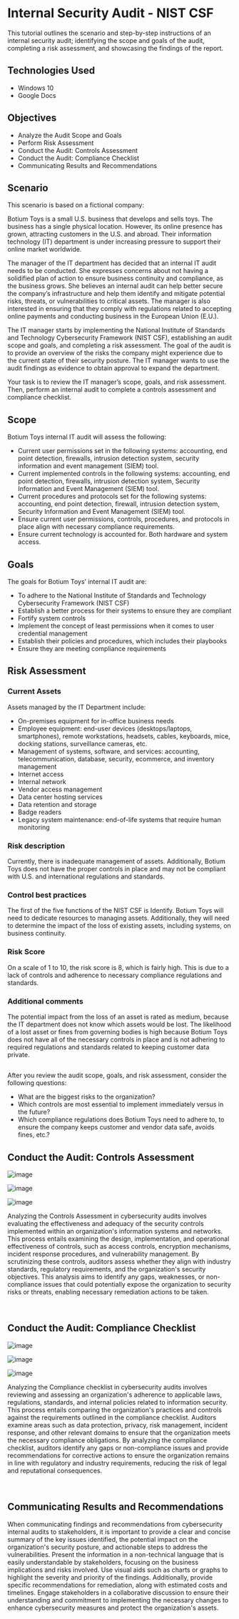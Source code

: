 <h1>Internal Security Audit - NIST CSF</h1>
This tutorial outlines the scenario and step-by-step instructions of an internal security audit; identifying the scope and goals of the audit, completing a risk assessment, and showcasing the findings of the report.<br />

<h2>Technologies Used</h2>

- Windows 10
- Google Docs

<h2>Objectives</h2>

- Analyze the Audit Scope and Goals
- Perform Risk Assessment
- Conduct the Audit: Controls Assessment
- Conduct the Audit: Compliance Checklist
- Communicating Results and Recommendations

<h2>Scenario</h2>

This scenario is based on a fictional company:

Botium Toys is a small U.S. business that develops and sells toys. The business has a single physical location. However, its online presence has grown, attracting customers in the U.S. and abroad. Their information technology (IT) department is under increasing pressure to support their online market worldwide. 

The manager of the IT department has decided that an internal IT audit needs to be conducted. She expresses concerns about not having a solidified plan of action to ensure business continuity and compliance, as the business grows. She believes an internal audit can help better secure the company’s infrastructure and help them identify and mitigate potential risks, threats, or vulnerabilities to critical assets. The manager is also interested in ensuring that they comply with regulations related to accepting online payments and conducting business in the European Union (E.U.).   

The IT manager starts by implementing the National Institute of Standards and Technology Cybersecurity Framework (NIST CSF), establishing an audit scope and goals, and completing a risk assessment. The goal of the audit is to provide an overview of the risks the company might experience due to the current state of their security posture. The IT manager wants to use the audit findings as evidence to obtain approval to expand the department. 

Your task is to review the IT manager’s scope, goals, and risk assessment. Then, perform an internal audit to complete a controls assessment and compliance checklist. 

<h2>Scope</h2>

Botium Toys internal IT audit will assess the following:
- Current user permissions set in the following systems: accounting, end point detection, firewalls, intrusion detection system, security information and event management (SIEM) tool.
- Current implemented controls in the following systems: accounting, end point detection, firewalls, intrusion detection system, Security Information and Event Management (SIEM) tool.
- Current procedures and protocols set for the following systems: accounting, end point detection, firewall, intrusion detection system, Security Information and Event Management (SIEM) tool.
- Ensure current user permissions, controls, procedures, and protocols in place align with necessary compliance requirements.
- Ensure current technology is accounted for. Both hardware and system access.

<h2>Goals</h2>

The goals for Botium Toys’ internal IT audit are:
- To adhere to the National Institute of Standards and Technology Cybersecurity Framework (NIST CSF) 
- Establish a better process for their systems to ensure they are compliant 
- Fortify system controls
- Implement the concept of least permissions when it comes to user credential management 
- Establish their policies and procedures, which includes their playbooks 
- Ensure they are meeting compliance requirements

<h2>Risk Assessment</h2>
<h3>Current Assets</h3>

Assets managed by the IT Department include: 
- On-premises equipment for in-office business needs
- Employee equipment: end-user devices (desktops/laptops, smartphones), remote workstations, headsets, cables, keyboards, mice, docking stations, surveillance cameras, etc.
- Management of systems, software, and services: accounting, telecommunication, database, security, ecommerce, and inventory management
- Internet access
- Internal network
- Vendor access management
- Data center hosting services  
- Data retention and storage
- Badge readers
- Legacy system maintenance: end-of-life systems that require human monitoring 

<h3>Risk description</h3>
Currently, there is inadequate management of assets. Additionally, Botium Toys does not have the proper controls in place and may not be compliant with U.S. and international regulations and standards.

<h3>Control best practices</h3>
The first of the five functions of the NIST CSF is Identify. Botium Toys will need to dedicate resources to managing assets. Additionally, they will need to determine the impact of the loss of existing assets, including systems, on business continuity.

<h3>Risk Score</h3>
On a scale of 1 to 10, the risk score is 8, which is fairly high. This is due to a lack of controls and adherence to necessary compliance regulations and standards.

<h3>Additional comments</h3>
The potential impact from the loss of an asset is rated as medium, because the IT department does not know which assets would be lost. The likelihood of a lost asset or fines from governing bodies is high because Botium Toys does not have all of the necessary controls in place and is not adhering to required regulations and standards related to keeping customer data private.

<h2></h2>

After you review the audit scope, goals, and risk assessment, consider the following questions:
- What are the biggest risks to the organization?
- Which controls are most essential to implement immediately versus in the future?
- Which compliance regulations does Botium Toys need to adhere to, to ensure the company keeps customer and vendor data safe, avoids fines, etc.?

<h2>Conduct the Audit: Controls Assessment</h2>

<p>

![image](https://github.com/ijoshua932/security-audit/assets/139269375/4f9fa7e6-aecf-48bc-b42e-1f2e530094ee)

![image](https://github.com/ijoshua932/security-audit/assets/139269375/c33cedf1-b993-41fd-9d07-4a583b204724)

![image](https://github.com/ijoshua932/security-audit/assets/139269375/852bbf11-b32c-4d16-b09d-3e362a51a548)

</p>
<p>
Analyzing the Controls Assessment in cybersecurity audits involves evaluating the effectiveness and adequacy of the security controls implemented within an organization's information systems and networks. This process entails examining the design, implementation, and operational effectiveness of controls, such as access controls, encryption mechanisms, incident response procedures, and vulnerability management. By scrutinizing these controls, auditors assess whether they align with industry standards, regulatory requirements, and the organization's security objectives. This analysis aims to identify any gaps, weaknesses, or non-compliance issues that could potentially expose the organization to security risks or threats, enabling necessary remediation actions to be taken.
</p>
<br />

<h2>Conduct the Audit: Compliance Checklist</h2>

<p>

![image](https://github.com/ijoshua932/security-audit/assets/139269375/76ee55e6-9951-48d8-8e6b-03f3ab614928)

![image](https://github.com/ijoshua932/security-audit/assets/139269375/b606c1f2-7247-4d4a-bc96-0f5e6dc20940)

![image](https://github.com/ijoshua932/security-audit/assets/139269375/a0e4c471-c8bb-4feb-81db-3eff4753a65a)

</p>
<p>
Analyzing the Compliance checklist in cybersecurity audits involves reviewing and assessing an organization's adherence to applicable laws, regulations, standards, and internal policies related to information security. This process entails comparing the organization's practices and controls against the requirements outlined in the compliance checklist. Auditors examine areas such as data protection, privacy, risk management, incident response, and other relevant domains to ensure that the organization meets the necessary compliance obligations. By analyzing the compliance checklist, auditors identify any gaps or non-compliance issues and provide recommendations for corrective actions to ensure the organization remains in line with regulatory and industry requirements, reducing the risk of legal and reputational consequences.
</p>
<br />

<h2>Communicating Results and Recommendations</h2>

<p>


</p>
<p>
When communicating findings and recommendations from cybersecurity internal audits to stakeholders, it is important to provide a clear and concise summary of the key issues identified, the potential impact on the organization's security posture, and actionable steps to address the vulnerabilities. Present the information in a non-technical language that is easily understandable by stakeholders, focusing on the business implications and risks involved. Use visual aids such as charts or graphs to highlight the severity and priority of the findings. Additionally, provide specific recommendations for remediation, along with estimated costs and timelines. Engage stakeholders in a collaborative discussion to ensure their understanding and commitment to implementing the necessary changes to enhance cybersecurity measures and protect the organization's assets.
</p>
<br />
